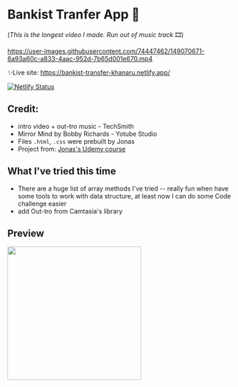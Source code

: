 # Bankist Tranfer App 🧧

(*This is the longest video I made. Run out of music track* 🎞)

https://user-images.githubusercontent.com/74447462/149070671-6a93a60c-a833-4aac-952d-7b65d001e670.mp4

✨Live site: <https://bankist-transfer-khanaru.netlify.app/>

[![Netlify Status](https://api.netlify.com/api/v1/badges/3d976b54-d909-4978-a528-ef40baa029c6/deploy-status)](https://app.netlify.com/sites/bankist-transfer-khanaru/deploys)

## Credit:
- intro video + out-tro music - TechSmith
- Mirror Mind by Bobby Richards - Yotube Studio
- Files `.html`, `.css` were prebuilt by Jonas
- Project from:  [Jonas's Udemy course](https://www.udemy.com/course/web-projects-with-vanilla-javascript/)

## What I've tried this time
- There are a huge list of array methods I've tried -- really fun when have some tools to work with data structure, at least now I can do some Code challenge easier
- add Out-tro from Camtasia's library

## Preview
<img src="https://user-images.githubusercontent.com/74447462/149748139-74a899fe-b3c2-4b75-bc92-25c35d23fa43.png" style="width:300px">
